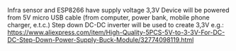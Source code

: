 Infra sensor and ESP8266 have supply voltage 3,3V
Device will be powered from 5V micro USB cable (from computer, power bank, mobile phone charger, e.t.c.)
Step down DC-DC inverter will be used to create 3,3V
e.g.: https://www.aliexpress.com/item/High-Quality-5PCS-5V-to-3-3V-For-DC-DC-Step-Down-Power-Supply-Buck-Module/32774098119.html
